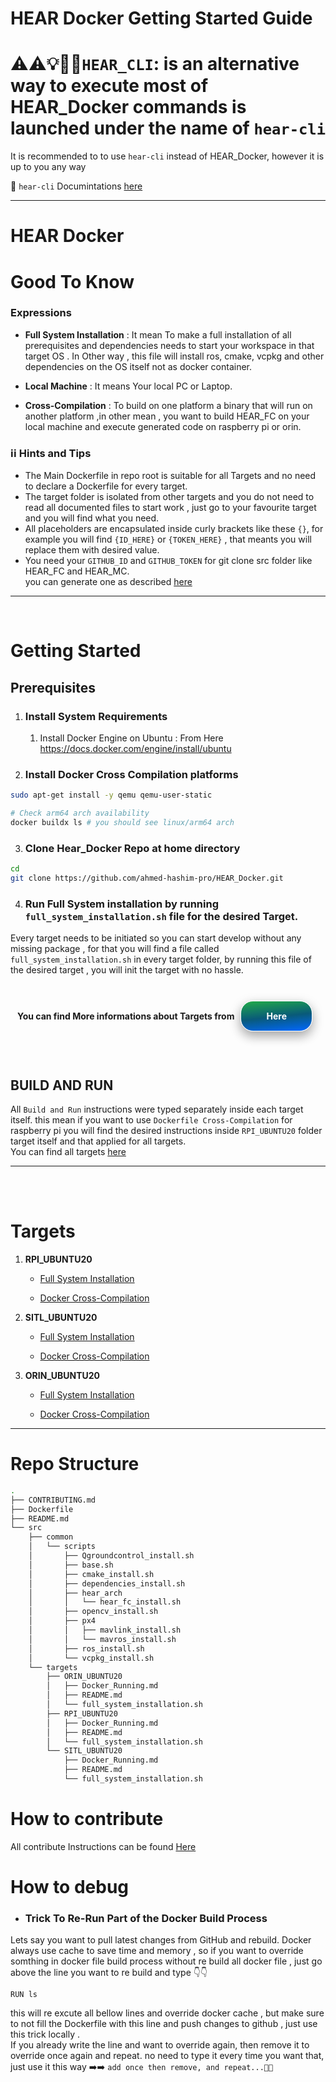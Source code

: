# HEAR Docker Getting Started Guide


# ⚠️⚠️💡📌📌`HEAR_CLI`: is an alternative way to execute most of HEAR_Docker commands is launched under the name of `hear-cli`

It is recommended to to use `hear-cli` instead of HEAR_Docker, however it is up to you any way 

 📌 `hear-cli` Documintations [here](hear-cli/README.md)


---


# HEAR Docker
# **Good To Know**

### Expressions
* **Full System Installation** : It mean To make a full installation of all prerequisites and dependencies needs to start your workspace in that target OS .
In Other way , this file will install ros, cmake, vcpkg and other dependencies on the OS itself not as docker container.

* **Local Machine** : It means Your local PC or Laptop.

* **Cross-Compilation** : To build on one platform a binary that will run on another platform ,in other mean , you want to build HEAR_FC on your local machine and execute generated code on raspberry pi or orin.

### ℹ️ℹ️ Hints and Tips 
* The Main Dockerfile in repo root is suitable for all Targets and no need to declare a Dockerfile for every target.
* The target folder is isolated from other targets and you do not need to read  all documented files to start work , just go to your favourite target and you will find what you need.
* All placeholders are encapsulated inside curly brackets like these `{}`, for example you will find `{ID_HERE}` or `{TOKEN_HERE}` , that meants you will replace them with desired value.
* You need your ```GITHUB_ID``` and ```GITHUB_TOKEN``` for git clone src folder like HEAR_FC and HEAR_MC.\
you can generate one as described [here](https://docs.github.com/en/authentication/keeping-your-account-and-data-secure/managing-your-personal-access-tokens)

---
<br>


# Getting Started
 ## **Prerequisites**
1. ### Install System Requirements
   1. Install Docker Engine on Ubuntu : From Here https://docs.docker.com/engine/install/ubuntu



   


2. ### Install Docker Cross Compilation platforms

```bash 
sudo apt-get install -y qemu qemu-user-static

# Check arm64 arch availability
docker buildx ls # you should see linux/arm64 arch 

```


3. ### Clone Hear_Docker Repo at home directory
```bash
cd
git clone https://github.com/ahmed-hashim-pro/HEAR_Docker.git
```


4. ### Run Full System  installation by running ```full_system_installation.sh``` file for the desired Target.

Every target needs to be initiated so you can start develop without any missing package , for that you will find a file called `full_system_installation.sh` in every target folder, by running this file of the desired target , you will init the target with no hassle.

<br>

<div style="font-weight: 700;    
    display: flex;
    justify-content: center;
    align-items: center;">  
    You can find More informations about Targets from
    <a class="top-link hide" style="box-shadow: 0 8px 16px 0 rgba(0,0,0,0.2), 0 6px 20px 0 rgba(0,0,0,0.19);margin:10px 10px;color:white;background: linear-gradient(174deg, rgba(33,171,72,1) 0%, rgba(9,90,121,1) 52%, rgba(0,104,255,1) 100%);
;padding:15px 40px;border-radius: 20px !important;border:1px solid #fff;text-decoration: none;" href="#Targets">Here</a>
</div>

<br>
<br>

## **BUILD AND RUN**

All `Build and Run` instructions were typed separately inside each target itself.
this mean if you want to use `Dockerfile Cross-Compilation` for raspberry pi you will find the desired instructions inside `RPI_UBUNTU20` folder target itself and that applied for all targets.\
You can find all targets [here](#Targets)

--- 

<br>
<br>


<a id="Targets"></a>


# Targets

1. **RPI_UBUNTU20**
   * [Full System Installation](/src/targets/RPI_UBUNTU20/README.md) 

   * [Docker Cross-Compilation](/src/targets/RPI_UBUNTU20/Docker_Running.md)

2. **SITL_UBUNTU20**
   * [Full System Installation](/src/targets/SITL_UBUNTU20/README.md) 

   * [Docker Cross-Compilation](/src/targets/SITL_UBUNTU20/Docker_Running.md)

2. **ORIN_UBUNTU20**
   * [Full System Installation](/src/targets/ORIN_UBUNTU20/README.md) 

   * [Docker Cross-Compilation](/src/targets/ORIN_UBUNTU20/Docker_Running.md)






---

# **Repo Structure**
```bash
.
├── CONTRIBUTING.md
├── Dockerfile
├── README.md
└── src
    ├── common
    │   └── scripts
    │       ├── Qgroundcontrol_install.sh
    │       ├── base.sh
    │       ├── cmake_install.sh
    │       ├── dependencies_install.sh
    │       ├── hear_arch
    │       │   └── hear_fc_install.sh
    │       ├── opencv_install.sh
    │       ├── px4
    │       │   ├── mavlink_install.sh
    │       │   └── mavros_install.sh
    │       ├── ros_install.sh
    │       └── vcpkg_install.sh
    └── targets
        ├── ORIN_UBUNTU20
        │   ├── Docker_Running.md
        │   ├── README.md
        │   └── full_system_installation.sh
        ├── RPI_UBUNTU20
        │   ├── Docker_Running.md
        │   ├── README.md
        │   └── full_system_installation.sh
        └── SITL_UBUNTU20
            ├── Docker_Running.md
            ├── README.md
            └── full_system_installation.sh


```


# How to contribute 

All contribute Instructions can be found [Here](CONTRIBUTING.md)


# How to debug 

- ### Trick To Re-Run Part of the Docker Build Process
Lets say you want to pull latest changes from GitHub and rebuild. Docker always use cache to save time and memory , so if you want to override somthing in docker file build process without re build all docker file , just go above the line you want to re build and type 👇👇
```
RUN ls
```
this will re excute all bellow lines and override docker cache , but make sure to not fill the Dockerfile with this line and push changes to github , just use this trick locally .\
If you already write the line and want to override again, then remove it to override once again and repeat. no need to type it every time you want that,
just use it this way ➡️➡️ `add once then remove, and repeat...🔁🔁`

